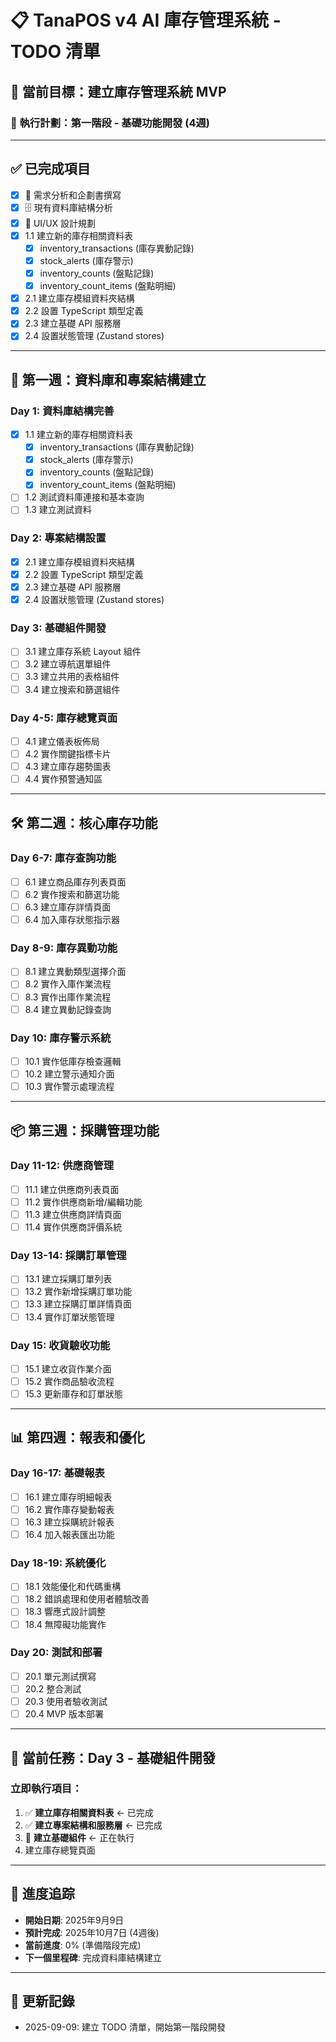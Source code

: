 # 📋 TanaPOS v4 AI 庫存管理系統 - TODO 清單

## 🎯 當前目標：建立庫存管理系統 MVP

### 📅 執行計劃：第一階段 - 基礎功能開發 (4週)

---

## ✅ 已完成項目
- [x] 📝 需求分析和企劃書撰寫
- [x] 🗄️ 現有資料庫結構分析
- [x] 🎨 UI/UX 設計規劃
- [x] 1.1 建立新的庫存相關資料表
  - [x] inventory_transactions (庫存異動記錄)
  - [x] stock_alerts (庫存警示)
  - [x] inventory_counts (盤點記錄)
  - [x] inventory_count_items (盤點明細)
- [x] 2.1 建立庫存模組資料夾結構
- [x] 2.2 設置 TypeScript 類型定義
- [x] 2.3 建立基礎 API 服務層
- [x] 2.4 設置狀態管理 (Zustand stores)

---

## 🚀 第一週：資料庫和專案結構建立

### Day 1: 資料庫結構完善
- [x] 1.1 建立新的庫存相關資料表
  - [x] inventory_transactions (庫存異動記錄)
  - [x] stock_alerts (庫存警示)
  - [x] inventory_counts (盤點記錄)
  - [x] inventory_count_items (盤點明細)
- [ ] 1.2 測試資料庫連接和基本查詢
- [ ] 1.3 建立測試資料

### Day 2: 專案結構設置
- [x] 2.1 建立庫存模組資料夾結構
- [x] 2.2 設置 TypeScript 類型定義
- [x] 2.3 建立基礎 API 服務層
- [x] 2.4 設置狀態管理 (Zustand stores)

### Day 3: 基礎組件開發
- [ ] 3.1 建立庫存系統 Layout 組件
- [ ] 3.2 建立導航選單組件
- [ ] 3.3 建立共用的表格組件
- [ ] 3.4 建立搜索和篩選組件

### Day 4-5: 庫存總覽頁面
- [ ] 4.1 建立儀表板佈局
- [ ] 4.2 實作關鍵指標卡片
- [ ] 4.3 建立庫存趨勢圖表
- [ ] 4.4 實作預警通知區

---

## 🛠️ 第二週：核心庫存功能

### Day 6-7: 庫存查詢功能
- [ ] 6.1 建立商品庫存列表頁面
- [ ] 6.2 實作搜索和篩選功能
- [ ] 6.3 建立庫存詳情頁面
- [ ] 6.4 加入庫存狀態指示器

### Day 8-9: 庫存異動功能
- [ ] 8.1 建立異動類型選擇介面
- [ ] 8.2 實作入庫作業流程
- [ ] 8.3 實作出庫作業流程
- [ ] 8.4 建立異動記錄查詢

### Day 10: 庫存警示系統
- [ ] 10.1 實作低庫存檢查邏輯
- [ ] 10.2 建立警示通知介面
- [ ] 10.3 實作警示處理流程

---

## 📦 第三週：採購管理功能

### Day 11-12: 供應商管理
- [ ] 11.1 建立供應商列表頁面
- [ ] 11.2 實作供應商新增/編輯功能
- [ ] 11.3 建立供應商詳情頁面
- [ ] 11.4 實作供應商評價系統

### Day 13-14: 採購訂單管理
- [ ] 13.1 建立採購訂單列表
- [ ] 13.2 實作新增採購訂單功能
- [ ] 13.3 建立採購訂單詳情頁面
- [ ] 13.4 實作訂單狀態管理

### Day 15: 收貨驗收功能
- [ ] 15.1 建立收貨作業介面
- [ ] 15.2 實作商品驗收流程
- [ ] 15.3 更新庫存和訂單狀態

---

## 📊 第四週：報表和優化

### Day 16-17: 基礎報表
- [ ] 16.1 建立庫存明細報表
- [ ] 16.2 實作庫存變動報表
- [ ] 16.3 建立採購統計報表
- [ ] 16.4 加入報表匯出功能

### Day 18-19: 系統優化
- [ ] 18.1 效能優化和代碼重構
- [ ] 18.2 錯誤處理和使用者體驗改善
- [ ] 18.3 響應式設計調整
- [ ] 18.4 無障礙功能實作

### Day 20: 測試和部署
- [ ] 20.1 單元測試撰寫
- [ ] 20.2 整合測試
- [ ] 20.3 使用者驗收測試
- [ ] 20.4 MVP 版本部署

---

## 🎯 當前任務：Day 3 - 基礎組件開發

### 立即執行項目：
1. ✅ **建立庫存相關資料表** ← 已完成
2. ✅ **建立專案結構和服務層** ← 已完成
3. 🔄 **建立基礎組件** ← 正在執行
4. 建立庫存總覽頁面

---

## 📝 進度追踪

- **開始日期**: 2025年9月9日
- **預計完成**: 2025年10月7日 (4週後)
- **當前進度**: 0% (準備階段完成)
- **下一個里程碑**: 完成資料庫結構建立

---

## 🔄 更新記錄

- 2025-09-09: 建立 TODO 清單，開始第一階段開發
